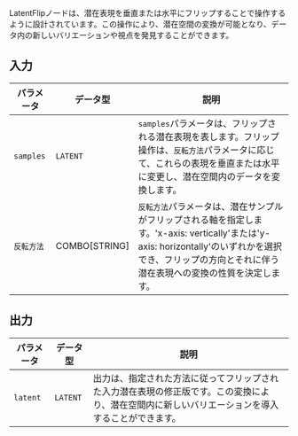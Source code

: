 
LatentFlipノードは、潜在表現を垂直または水平にフリップすることで操作するように設計されています。この操作により、潜在空間の変換が可能となり、データ内の新しいバリエーションや視点を発見することができます。

## 入力

| パラメータ     | データ型 | 説明 |
|---------------|--------------|-------------|
| `samples`     | `LATENT`     | `samples`パラメータは、フリップされる潜在表現を表します。フリップ操作は、`反転方法`パラメータに応じて、これらの表現を垂直または水平に変更し、潜在空間内のデータを変換します。 |
| `反転方法` | COMBO[STRING] | `反転方法`パラメータは、潜在サンプルがフリップされる軸を指定します。'x-axis: vertically'または'y-axis: horizontally'のいずれかを選択でき、フリップの方向とそれに伴う潜在表現への変換の性質を決定します。 |

## 出力

| パラメータ | データ型 | 説明 |
|-----------|-------------|-------------|
| `latent`  | `LATENT`    | 出力は、指定された方法に従ってフリップされた入力潜在表現の修正版です。この変換により、潜在空間内に新しいバリエーションを導入することができます。 |
